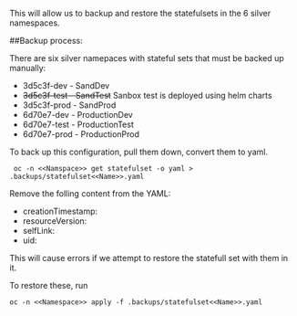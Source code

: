 This will allow us to backup and restore the statefulsets in the 6 silver namespaces.

##Backup process:

There are six silver namepaces with stateful sets that must be backed up manually:

 - 3d5c3f-dev - SandDev
 - ~~3d5c3f-test - SandTest~~ Sanbox test is deployed using helm charts
 - 3d5c3f-prod - SandProd
 - 6d70e7-dev - ProductionDev
 - 6d70e7-test - ProductionTest
 - 6d70e7-prod - ProductionProd

To back up this configuration, pull them down, convert them to yaml.

```
 oc -n <<Namspace>> get statefulset -o yaml > .backups/statefulset<<Name>>.yaml
```

Remove the folling content from the YAML:

- creationTimestamp:
- resourceVersion:
- selfLink:
- uid:

This will cause errors if we attempt to restore the statefull set with them in it.


To restore these, run

```
oc -n <<Namespace>> apply -f .backups/statefulset<<Name>>.yaml
```
